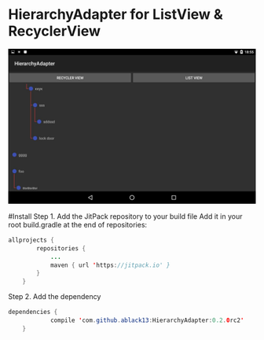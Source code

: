 # HierarchyAdapter for ListView & RecyclerView
<img src="https://github.com/ablack13/HierarchyAdapter/blob/master/screenshot.jpg"/>


#Install
Step 1. Add the JitPack repository to your build file
Add it in your root build.gradle at the end of repositories:
 
```java
allprojects {
		repositories {
			...
			maven { url 'https://jitpack.io' }
		}
	}
```
Step 2. Add the dependency
```java
dependencies {
	        compile 'com.github.ablack13:HierarchyAdapter:0.2.0rc2'
	}
```
